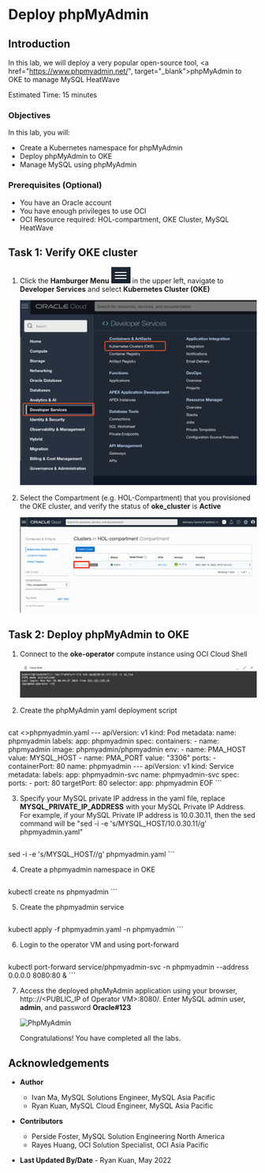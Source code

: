 # Deploy phpMyAdmin

## Introduction

In this lab, we will deploy a very popular open-source tool, <a href="https://www.phpmyadmin.net/", target="\_blank">phpMyAdmin</a> to OKE to manage MySQL HeatWave

Estimated Time: 15 minutes

### Objectives

In this lab, you will:

* Create a Kubernetes namespace for phpMyAdmin
* Deploy phpMyAdmin to OKE
* Manage MySQL using phpMyAdmin

### Prerequisites (Optional)

* You have an Oracle account
* You have enough privileges to use OCI
* OCI Resource required: HOL-compartment, OKE Cluster, MySQL HeatWave

## Task 1: Verify OKE cluster

1. Click the **Hamburger Menu** ![](images/hamburger.png) in the upper left, navigate to **Developer Services** and select **Kubernetes Cluster (OKE)**

    ![Navigate to OKE](images/navigate-to-oke.png)

2. Select the Compartment (e.g. HOL-Compartment) that you provisioned the OKE cluster, and verify the status of **oke_cluster** is **Active**

    ![Verify OKE](images/click-cluster.png)

## Task 2: Deploy phpMyAdmin to OKE

1. Connect to the **oke-operator** compute instance using OCI Cloud Shell

	  ![Connect to VM](images/connect-to-vm.png)

2. Create the phpMyAdmin yaml deployment script

    ```
<copy>
cat <<EOF >>phpmyadmin.yaml
---
apiVersion: v1
kind: Pod
metadata:
  name: phpmyadmin
  labels:
    app: phpmyadmin
spec:
  containers:
    - name: phpmyadmin
      image: phpmyadmin/phpmyadmin
      env:
        - name: PMA_HOST
          value: MYSQL_HOST
        - name: PMA_PORT
          value: "3306"
      ports:
        - containerPort: 80
          name: phpmyadmin
---
apiVersion: v1
kind: Service
metadata:
  labels:
    app: phpmyadmin-svc
  name: phpmyadmin-svc
spec:
  ports:
  - port: 80
    targetPort: 80
  selector:
    app: phpmyadmin
EOF
</copy>
```

3. Specify your MySQL private IP address in the yaml file, replace **MYSQL&#95;PRIVATE&#95;IP&#95;ADDRESS** with your MySQL Private IP Address. For example, if your MySQL Private IP address is 10.0.30.11, then the sed command will be "sed -i -e 's/MYSQL_HOST/10.0.30.11/g' phpmyadmin.yaml"

    ```
 <copy>
 sed -i -e 's/MYSQL_HOST/<MYSQL_PRIVATE_IP_ADDRESS>/g' phpmyadmin.yaml
 </copy>
 ```

4. Create a phpmyadmin namespace in OKE

    ```
 <copy>
 kubectl create ns phpmyadmin
 </copy>
 ```

5. Create the phpmyadmin service

    ```
 <copy>
 kubectl apply -f phpmyadmin.yaml -n phpmyadmin
 </copy>
```

6. Login to the operator VM and using port-forward

    ```
<copy>
kubectl port-forward service/phpmyadmin-svc -n phpmyadmin --address 0.0.0.0 8080:80 &
</copy>
```

7. Access the deployed phpMyAdmin application using your browser, http:://&lt;PUBLIC&#95;IP of Operator VM&gt;:8080/. Enter MySQL admin user, **admin**, and password **Oracle#123**

	  ![PhpMyAdmin](images/phpmyadmin.png)

	  Congratulations! You have completed all the labs.

## Acknowledgements

* **Author**
	* Ivan Ma, MySQL Solutions Engineer, MySQL Asia Pacific
	* Ryan Kuan, MySQL Cloud Engineer, MySQL Asia Pacific
* **Contributors**
	* Perside Foster, MySQL Solution Engineering North America
	* Rayes Huang, OCI Solution Specialist, OCI Asia Pacific

* **Last Updated By/Date** - Ryan Kuan, May 2022